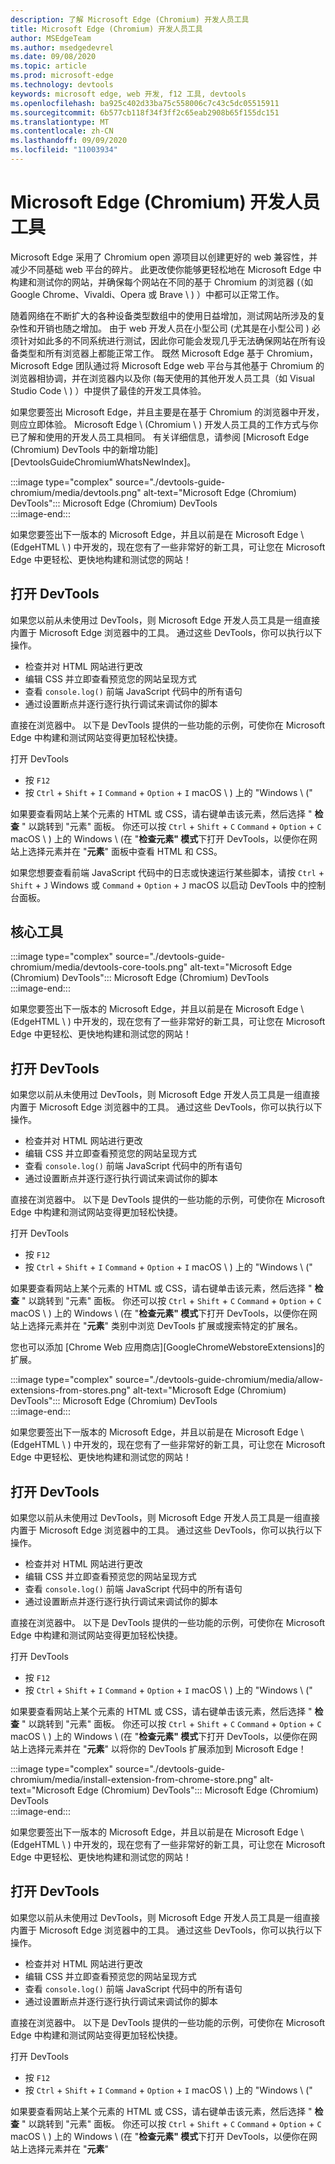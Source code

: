 ```yaml
---
description: 了解 Microsoft Edge (Chromium) 开发人员工具
title: Microsoft Edge (Chromium) 开发人员工具
author: MSEdgeTeam
ms.author: msedgedevrel
ms.date: 09/08/2020
ms.topic: article
ms.prod: microsoft-edge
ms.technology: devtools
keywords: microsoft edge, web 开发, f12 工具, devtools
ms.openlocfilehash: ba925c402d33ba75c558006c7c43c5dc05515911
ms.sourcegitcommit: 6b577cb118f34f3ff2c65eab2908b65f155dc151
ms.translationtype: MT
ms.contentlocale: zh-CN
ms.lasthandoff: 09/09/2020
ms.locfileid: "11003934"
---
```

# Microsoft Edge (Chromium) 开发人员工具  

Microsoft Edge 采用了 Chromium open 源项目以创建更好的 web 兼容性，并减少不同基础 web 平台的碎片。  此更改使你能够更轻松地在 Microsoft Edge 中构建和测试你的网站，并确保每个网站在不同的基于 Chromium 的浏览器 (（如 Google Chrome、Vivaldi、Opera 或 Brave \ ) ）中都可以正常工作。  

随着网络在不断扩大的各种设备类型数组中的使用日益增加，测试网站所涉及的复杂性和开销也随之增加。 由于 web 开发人员在小型公司 (尤其是在小型公司 ) 必须针对如此多的不同系统进行测试，因此你可能会发现几乎无法确保网站在所有设备类型和所有浏览器上都能正常工作。  既然 Microsoft Edge 基于 Chromium，Microsoft Edge 团队通过将 Microsoft Edge web 平台与其他基于 Chromium 的浏览器相协调，并在浏览器内以及你 (每天使用的其他开发人员工具（如 Visual Studio Code \ ) ）中提供了最佳的开发工具体验。  

如果您要签出 Microsoft Edge，并且主要是在基于 Chromium 的浏览器中开发，则应立即体验。  Microsoft Edge \ (Chromium \ ) 开发人员工具的工作方式与你已了解和使用的开发人员工具相同。  有关详细信息，请参阅 [Microsoft Edge (Chromium) DevTools 中的新增功能][DevtoolsGuideChromiumWhatsNewIndex]。  

:::image type="complex" source="./devtools-guide-chromium/media/devtools.png" alt-text="Microsoft Edge (Chromium) DevTools&quot;:::
   Microsoft Edge (Chromium) DevTools  
:::image-end:::  

如果您要签出下一版本的 Microsoft Edge，并且以前是在 Microsoft Edge \ (EdgeHTML \ ) 中开发的，现在您有了一些非常好的新工具，可让您在 Microsoft Edge 中更轻松、更快地构建和测试您的网站！  

## 打开 DevTools  

如果您以前从未使用过 DevTools，则 Microsoft Edge 开发人员工具是一组直接内置于 Microsoft Edge 浏览器中的工具。  通过这些 DevTools，你可以执行以下操作。  

*   检查并对 HTML 网站进行更改  
*   编辑 CSS 并立即查看预览您的网站呈现方式  
*   查看 `console.log()` 前端 JavaScript 代码中的所有语句  
*   通过设置断点并逐行逐行执行调试来调试你的脚本  

直接在浏览器中。  以下是 DevTools 提供的一些功能的示例，可使你在 Microsoft Edge 中构建和测试网站变得更加轻松快捷。  

打开 DevTools  

*   按 `F12` 
*   按 `Ctrl` + `Shift` + `I` `Command` + `Option` + `I` macOS \ ) 上的 &quot;Windows \ (&quot;  

如果要查看网站上某个元素的 HTML 或 CSS，请右键单击该元素，然后选择 &quot; **检查** &quot; 以跳转到 &quot;元素&quot; 面板。  你还可以按 `Ctrl` + `Shift` + `C` `Command` + `Option` + `C` macOS \ ) 上的 Windows \ (在 &quot;**检查元素&quot; 模式**下打开 DevTools，以便你在网站上选择元素并在 &quot;**元素**" 面板中查看 HTML 和 CSS。  

如果您想要查看前端 JavaScript 代码中的日志或快速运行某些脚本，请按 `Ctrl` + `Shift` + `J` Windows 或 `Command` + `Option` + `J` macOS 以启动 DevTools 中的控制台面板。  

## 核心工具  

:::image type="complex" source="./devtools-guide-chromium/media/devtools-core-tools.png" alt-text="Microsoft Edge (Chromium) DevTools&quot;:::
   Microsoft Edge (Chromium) DevTools  
:::image-end:::  

如果您要签出下一版本的 Microsoft Edge，并且以前是在 Microsoft Edge \ (EdgeHTML \ ) 中开发的，现在您有了一些非常好的新工具，可让您在 Microsoft Edge 中更轻松、更快地构建和测试您的网站！  

## 打开 DevTools  

如果您以前从未使用过 DevTools，则 Microsoft Edge 开发人员工具是一组直接内置于 Microsoft Edge 浏览器中的工具。  通过这些 DevTools，你可以执行以下操作。  

*   检查并对 HTML 网站进行更改  
*   编辑 CSS 并立即查看预览您的网站呈现方式  
*   查看 `console.log()` 前端 JavaScript 代码中的所有语句  
*   通过设置断点并逐行逐行执行调试来调试你的脚本  

直接在浏览器中。  以下是 DevTools 提供的一些功能的示例，可使你在 Microsoft Edge 中构建和测试网站变得更加轻松快捷。  

打开 DevTools  

*   按 `F12` 
*   按 `Ctrl` + `Shift` + `I` `Command` + `Option` + `I` macOS \ ) 上的 &quot;Windows \ (&quot;  

如果要查看网站上某个元素的 HTML 或 CSS，请右键单击该元素，然后选择 &quot; **检查** &quot; 以跳转到 &quot;元素&quot; 面板。  你还可以按 `Ctrl` + `Shift` + `C` `Command` + `Option` + `C` macOS \ ) 上的 Windows \ (在 &quot;**检查元素&quot; 模式**下打开 DevTools，以便你在网站上选择元素并在 &quot;**元素**" 类别中浏览 DevTools 扩展或搜索特定的扩展名。  

您也可以添加 [Chrome Web 应用商店][GoogleChromeWebstoreExtensions]的扩展。  

:::image type="complex" source="./devtools-guide-chromium/media/allow-extensions-from-stores.png" alt-text="Microsoft Edge (Chromium) DevTools&quot;:::
   Microsoft Edge (Chromium) DevTools  
:::image-end:::  

如果您要签出下一版本的 Microsoft Edge，并且以前是在 Microsoft Edge \ (EdgeHTML \ ) 中开发的，现在您有了一些非常好的新工具，可让您在 Microsoft Edge 中更轻松、更快地构建和测试您的网站！  

## 打开 DevTools  

如果您以前从未使用过 DevTools，则 Microsoft Edge 开发人员工具是一组直接内置于 Microsoft Edge 浏览器中的工具。  通过这些 DevTools，你可以执行以下操作。  

*   检查并对 HTML 网站进行更改  
*   编辑 CSS 并立即查看预览您的网站呈现方式  
*   查看 `console.log()` 前端 JavaScript 代码中的所有语句  
*   通过设置断点并逐行逐行执行调试来调试你的脚本  

直接在浏览器中。  以下是 DevTools 提供的一些功能的示例，可使你在 Microsoft Edge 中构建和测试网站变得更加轻松快捷。  

打开 DevTools  

*   按 `F12` 
*   按 `Ctrl` + `Shift` + `I` `Command` + `Option` + `I` macOS \ ) 上的 &quot;Windows \ (&quot;  

如果要查看网站上某个元素的 HTML 或 CSS，请右键单击该元素，然后选择 &quot; **检查** &quot; 以跳转到 &quot;元素&quot; 面板。  你还可以按 `Ctrl` + `Shift` + `C` `Command` + `Option` + `C` macOS \ ) 上的 Windows \ (在 &quot;**检查元素&quot; 模式**下打开 DevTools，以便你在网站上选择元素并在 &quot;**元素**" 以将你的 DevTools 扩展添加到 Microsoft Edge！  

:::image type="complex" source="./devtools-guide-chromium/media/install-extension-from-chrome-store.png" alt-text="Microsoft Edge (Chromium) DevTools&quot;:::
   Microsoft Edge (Chromium) DevTools  
:::image-end:::  

如果您要签出下一版本的 Microsoft Edge，并且以前是在 Microsoft Edge \ (EdgeHTML \ ) 中开发的，现在您有了一些非常好的新工具，可让您在 Microsoft Edge 中更轻松、更快地构建和测试您的网站！  

## 打开 DevTools  

如果您以前从未使用过 DevTools，则 Microsoft Edge 开发人员工具是一组直接内置于 Microsoft Edge 浏览器中的工具。  通过这些 DevTools，你可以执行以下操作。  

*   检查并对 HTML 网站进行更改  
*   编辑 CSS 并立即查看预览您的网站呈现方式  
*   查看 `console.log()` 前端 JavaScript 代码中的所有语句  
*   通过设置断点并逐行逐行执行调试来调试你的脚本  

直接在浏览器中。  以下是 DevTools 提供的一些功能的示例，可使你在 Microsoft Edge 中构建和测试网站变得更加轻松快捷。  

打开 DevTools  

*   按 `F12` 
*   按 `Ctrl` + `Shift` + `I` `Command` + `Option` + `I` macOS \ ) 上的 &quot;Windows \ (&quot;  

如果要查看网站上某个元素的 HTML 或 CSS，请右键单击该元素，然后选择 &quot; **检查** &quot; 以跳转到 &quot;元素&quot; 面板。  你还可以按 `Ctrl` + `Shift` + `C` `Command` + `Option` + `C` macOS \ ) 上的 Windows \ (在 &quot;**检查元素&quot; 模式**下打开 DevTools，以便你在网站上选择元素并在 &quot;**元素**"  
